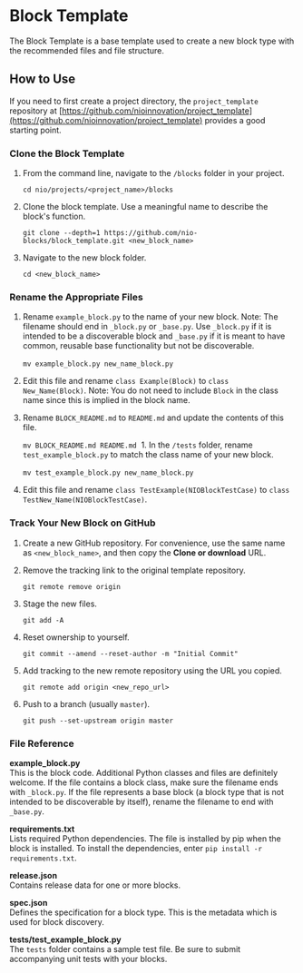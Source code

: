 # Block Template

The Block Template is a base template used to create a new block type with the recommended files and file structure.

## How to Use

If you need to first create a project directory, the `project_template` repository at [https://github.com/nioinnovation/project_template](https://github.com/nioinnovation/project_template) provides a good starting point.

### Clone the Block Template

  1. From the command line, navigate to the `/blocks` folder in your project.

      `cd nio/projects/<project_name>/blocks`
  2. Clone the block template. Use a meaningful name to describe the block's function.

      `git clone --depth=1 https://github.com/nio-blocks/block_template.git <new_block_name>`
  2. Navigate to the new block folder.

      `cd <new_block_name>`

### Rename the Appropriate Files

  1. Rename `example_block.py` to the name of your new block. Note: The filename should end in `_block.py` or `_base.py`. Use `_block.py` if it is intended to be a discoverable block and `_base.py` if it is meant to have common, reusable base functionality but not be discoverable.

        `mv example_block.py new_name_block.py`
  
  1. Edit this file and rename `class Example(Block)` to `class New_Name(Block)`. Note: You do not need to include `Block` in the class name since this is implied in the block name.

  1. Rename `BLOCK_README.md` to `README.md` and update the contents of this file.

        `mv BLOCK_README.md README.md`
  1. In the `/tests` folder, rename `test_example_block.py` to match the class name of your new block.

        `mv test_example_block.py new_name_block.py`
  
  1. Edit this file and rename `class TestExample(NIOBlockTestCase)` to `class TestNew_Name(NIOBlockTestCase)`.

### Track Your New Block on GitHub

  1. Create a new GitHub repository. For convenience, use the same name as `<new_block_name>`, and then copy the **Clone or download** URL.

  1. Remove the tracking link to the original template repository.

       `git remote remove origin`
  1. Stage the new files.

        `git add -A`
  1. Reset ownership to yourself.

        `git commit --amend --reset-author -m "Initial Commit"`
  1. Add tracking to the new remote repository using the URL you copied.

        `git remote add origin <new_repo_url>`
  1. Push to a branch (usually `master`).

        `git push --set-upstream origin master`

### File Reference

**example_block.py**<br>This is the block code. Additional Python classes and files are definitely welcome. If the file contains a block class, make sure the filename ends with `_block.py`. If the file represents a base block (a block type that is not intended to be discoverable by itself), rename the filename to end with `_base.py`.

**requirements.txt**
<br>Lists required Python dependencies. The file is installed by pip when the block is installed. To install the dependencies, enter `pip install -r requirements.txt`.

**release.json**<br>Contains release data for one or more blocks.

**spec.json**<br>Defines the specification for a block type. This is the metadata which is used for block discovery.

**tests/test_example_block.py**<br>The `tests` folder contains a sample test file. Be sure to submit accompanying unit tests with your blocks.
